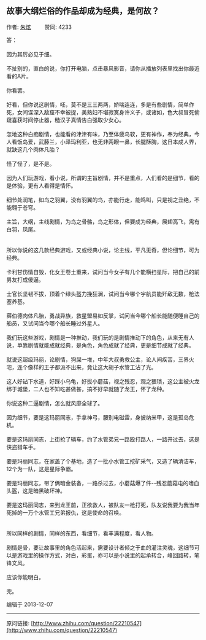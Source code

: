 ## 故事大纲烂俗的作品却成为经典，是何故？

作者: [朱炫](http://www.zhihu.com/people/zhu-xuan-86)&nbsp;&nbsp;&nbsp;&nbsp;&nbsp;&nbsp;&nbsp;&nbsp; 赞同: 4233


答：<br><br>因为其厉必见于细。<br><br>不扯别的，直白的说，你打开电脑，点击暴风影音，请你从播放列表里找出你最近看的A片。<br><br>你看罢。<br><br>好看，但你说这剧情，呸，莫不是三三两两，娇喘连连，多是有些剧情，简单作死，女间谍深入敌窟不幸被捉，美熟妇不堪寂寞身许义子，或诸如，色大叔冒死偷窥喜获时间停止器，糙汉子真情告白强取少女心。<br><br>怎地这种白痴剧情，也能看的津津有味，乃至体疲鸟软，更有神作，奉为经典，今人看饭岛爱，武藤兰，小泽玛利亚，也无非两眼一鼻，长腿酥胸，这日本成人界，就缺这几个肉体凡胎？<br><br>怪了怪了，是不是。<br><br>因为人们玩游戏，看小说，所谓的主旨剧情，并不是重点，人们看的是细节，看的是体验，更有人看得是情怀。<br><br>细节处润笔，如鸟之羽翼，没有羽翼的鸟，亦能行走，能鸣叫，只是视之丑绝，不能翱于苍穹。<br><br>主旨，大纲，主线剧情，为鸟之骨骼，鸟之形体，但要成为经典，展翅高飞，需有白羽，凤尾。<br><br><br>所以你说的这几款经典游戏，又或经典小说，论主线，平凡无奇，但论细节，可为经典。<br><br>卡利甘伤情自毁，化女王卷土重来，试问当今女子有几个能横扫星际，把自己的前男友打成傻逼。<br><br>士官长坚韧不拔，顶着个绿头盔力挽狂澜，试问当今哪个宇航员能歼敌无数，枪法塞养基。<br><br>薛伯德肉体凡胎，勇战异族，救星盟易如反掌，试问当今哪个船长能随便睡自己的船员，又试问当今哪个船长睡过外星人。<br><br>我们玩这些游戏，剧情是一种推动，我们玩的是剧情推动下的角色，从来无有人说，单靠剧情就能成就经典，是角色，角色成就了经典，更是细节成就了经典。<br><br>就说这超级玛丽，论剧情，狗屎一堆，中年大叔勇救公主，论人间疾苦，三界火宅，连个像样的王子都派不出来，竟让这大胡子水管工沾了光。<br><br>这人好钻下水道，好踩小乌龟，好拔小蘑菇，视之残忍，观之猥琐，这公主被火龙绑于城堡，二人也不知吃甚做甚，搞不好早就随了龙王，怀了龙种。<br><br>你说这种二逼剧情，怎么就风靡全球了。<br><br>因为细节，要是这玛丽同志，手拿神弓，腰别电磁雷，身披纳米甲，这是孤岛危机。<br><br>要是这玛丽同志，上街抢了辆车，约了水管弟兄一路殴打路人，一路开过去，这是侠盗猎车手。<br><br>要是玛丽同志，在家盖了个基地，造了一批小水管工挖矿采气，又造了辆清洁车，12个为一队，这是星际争霸。<br><br>要是玛丽同志，带了俩暗金装备，一路杀过去，小蘑菇爆了件--残忍蘑菇屯的嗜血头盔，这是暗黑破坏神。<br><br>要是这玛丽同志，来到龙王前，正欲救人，被队友一枪打死，队友说我要为我当年死掉的一万个水管工兄弟报仇，这是使命的召唤。<br><br><br>所以同样的剧情，同样的东西，看细节，看丰满程度，看人物。<br><br>剧情是骨，要让故事里的角色活起来，需要设计者倾之于血的灌注灵魂，这细节可以是游戏里的操作方式，对白，彩蛋，亦可以是小说里的起承转合，峰回路转，笔锋文风。<br><br>应该你能明白。<br><br>完。



编辑于 2013-12-07



---
原问链接: [http://www.zhihu.com/question/22210547](http://www.zhihu.com/question/22210547)